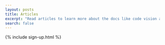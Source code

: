 ```yaml
---
layout: posts
title: Articles
excerpt: "Read articles to learn more about the docs like code vision and how to try it for yourself."
search: false
---
```



{% include sign-up.html %}
